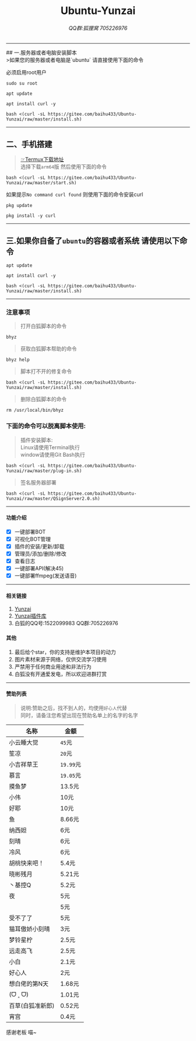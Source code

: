 <h1 align="center">Ubuntu-Yunzai</h1>
<h6 align="center">QQ群:狐狸窝 705226976</h6>
<hr/>
## 一.服务器或者电脑安装脚本<br>
>如果您的服务器或者电脑是`ubuntu` 请直接使用下面的命令<br>

必须启用root用户
```
sudo su root
```
```
apt update
```
```
apt install curl -y
```
```
bash <(curl -sL https://gitee.com/baihu433/Ubuntu-Yunzai/raw/master/install.sh)
```

<hr>

## 二、手机搭建

>[☞Termux下载地址](https://github.com/termux/termux-app/releases)<br>
>选择下载`arm64`版 然后使用下面的命令

```
bash <(curl -sL https://gitee.com/baihu433/Ubuntu-Yunzai/raw/master/start.sh)
```

如果提示`No command curl found` 则使用下面的命令安装curl <br>

```
pkg update
```
```
pkg install -y curl
```

<hr>

## 三.如果你自备了`ubuntu`的容器或者系统 请使用以下命令

```
apt update
```

```
apt install curl -y
```

```
bash <(curl -sL https://gitee.com/baihu433/Ubuntu-Yunzai/raw/master/install.sh)
```

<hr>

### 注意事项

>打开白狐脚本的命令
```
bhyz
```
>获取白狐脚本帮助的命令
```
bhyz help
```
>脚本打不开的修复命令
```
bash <(curl -sL https://gitee.com/baihu433/Ubuntu-Yunzai/raw/master/install.sh)
```
>删除白狐脚本的命令
```
rm /usr/local/bin/bhyz
```


### 下面的命令可以脱离脚本使用:

>插件安装脚本: <br>
>Linux请使用Terminal执行<br>window请使用Git Bash执行
```
bash <(curl -sL https://gitee.com/baihu433/Ubuntu-Yunzai/raw/master/plug-in.sh)
```
>签名服务器部署
```
bash <(curl -sL https://gitee.com/baihu433/Ubuntu-Yunzai/raw/master/QSignServer2.0.sh)
```

<hr/>

#### 功能介绍

- [x] 一键部署BOT
- [x] 可视化BOT管理
- [x] 插件的安装/更新/卸载
- [x] 管理员/添加/删除/修改
- [x] 查看日志
- [x] 一键部署API(解决45)
- [x] 一键部署ffmpeg(发送语音)

<hr>

#### 相关链接

1. [Yunzai](https://gitee.com/Le-niao/Yunzai-Bot)
2. [Yunzai插件库](https://gitee.com/yhArcadia/Yunzai-Bot-plugins-index)
3. 白狐的QQ号:1522099983 QQ群:705226976


#### 其他

1. 最后给个star，你的支持是维护本项目的动力<br>
2. 图片素材来源于网络，仅供交流学习使用<br>
3. 严禁用于任何商业用途和非法行为<br>
4. 白狐没有开通爱发电，所以欢迎进群打赏<br>

<hr>

#### 赞助列表

>说明:赞助之后，找不到人的，均使用`好心人`代替<br>同时，请备注您希望出现在赞助名单上的名字的名字

| 名称 | 金额 |
|----|----|
|小云睡大觉|`45`元|<br>
|笙凉|`20`元|<br>
|小吉祥草王|`19.99`元|<br>
|慕言|`19.05`元|<br>
|摸鱼梦|13.5元|
|小伟|10元|
|好耶|10元|
|鱼|8.66元|
|纳西妲|6元|
|刻晴|6元|
|冷风|6元|
|胡桃快来吧！|5.4元|
|晓彬残月|5.21元|
|丶基控Q | 5.2元|
|夜|5元|
|   |5元|
|受不了了|5元|
|猫耳傲娇小刻晴|3元|
|梦铃星柠|2.5元|
|远走高飞|2.5元|
|小白|2.1元|
|好心人|2元|
|想白佬的第N天|1.68元|
|(ᗜ ˰ ᗜ)|1.01元|
|百草(白狐准新郎)|0.52元|
|宵宫|0.4元|
感谢老板 喵~